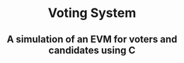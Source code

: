 <h1 align="center">Voting System</h1>
<h2 align="center">A simulation of an EVM for voters and candidates using C</h1>
